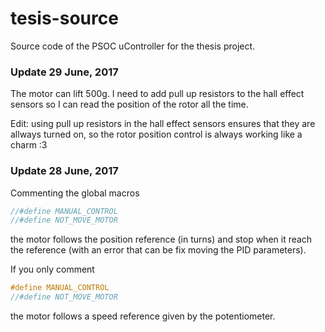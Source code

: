 # tesis-source
Source code of the PSOC uController for the thesis project.

### Update 29 June, 2017
The motor can lift 500g. I need to add pull up resistors to the hall effect sensors so I can read the position of the rotor all the time.

Edit: using pull up resistors in the hall effect sensors ensures that they are allways turned on, so the rotor position control is always working like a charm :3

### Update 28 June, 2017
Commenting the global macros 
```C
//#define MANUAL_CONTROL
//#define NOT_MOVE_MOTOR
```
the motor follows the position reference (in turns) and stop when it reach the reference (with an error that can be fix moving the PID parameters).

If you only comment
```C
#define MANUAL_CONTROL
//#define NOT_MOVE_MOTOR
```
the motor follows a speed reference given by the potentiometer.

